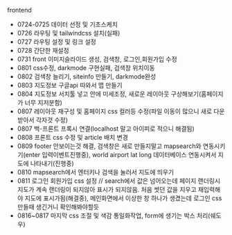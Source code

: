 frontend
  + 0724-0725 데이터 선정 및 기초스케치
  + 0726 라우팅 및 tailwindcss 설치(실패)
  + 0727 라우팅 설정 및 링크 설정
  + 0728 간단한 재설정
  + 0731 front 이미지슬라이드 생성, 검색창, 로그인,회원가입 수정
  + 0801 css수정, darkmode 구현실패, 검색창 위치이동
  + 0802 검색창 늘리기, siteinfo 만들기, darkmode완성
  + 0803 지도정보 구글api 따와서 맵 만들기
  + 0804 지도정보 서치툴 넣고 안에 미세조정, 새로운 레이아웃 구상해보기(홈페이지가 너무 지저분함)
  + 0807 레이아웃 재구성 및 홈페이지 css 컬러등 수정(파일 이동이 많으니 새로 다운 받아서 각자것 수정)
  + 0807 백-프론트 프록시 연결(localhost 말고 아이피로 적으니 해결됨)
  + 0808 프론트 css 수정 및 article 배치 변경
  + 0809 footer 안보이는것 해결, 검색창은 새로 만들지말고 mapsearch와 연동시키기(enter 입력이벤트진행중), world airport lat long 데이터베이스 연동시켜서 지도에 나타내기(진행중)
  + 0810 mapsearch에서 엔터키나 검색을 눌러서 지도에 띄우기
  + 0811 로그인 회원가입 css 설정 // search에서 값은 넘어오는데 페이지 랜더링시 지도가 계속 랜더링이 되지않아 표시가 되지않음. 처음 썻던 값을 지우고 재입력해야 지도에 표시가됨(해결중), 메인화면에서 이상한 창 하나가 생겼는데 로그인 css 만들때 생긴거니 확인해봐야할듯
  + 0816~0817 마지막 css 조절 및 색감 통일화작업, form에 생기는 박스 처리(쉐도우)
  
  